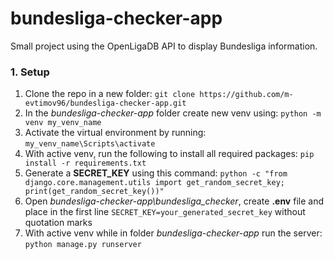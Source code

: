 # bundesliga-checker-app
Small project using the OpenLigaDB API to display Bundesliga information.

### 1. Setup
1. Clone the repo in a new folder: `git clone https://github.com/m-evtimov96/bundesliga-checker-app.git`
2. In the *bundesliga-checker-app* folder create new venv using: `python -m venv my_venv_name`
3. Activate the virtual environment by running: `my_venv_name\Scripts\activate`
4. With active venv, run the following to install all required packages: `pip install -r requirements.txt`
5. Generate a **SECRET_KEY** using this command: `python -c "from django.core.management.utils import get_random_secret_key; print(get_random_secret_key())"`
6. Open *bundesliga-checker-app\bundesliga_checker*, create **.env** file and place in the first line `SECRET_KEY=your_generated_secret_key` without quotation marks
7. With active venv while in folder *bundesliga-checker-app* run the server: `python manage.py runserver`

